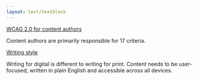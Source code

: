 ```yaml
---
layout: text/textblock
---
```


[WCAG 2.0 for content authors](https://guides.service.gov.au/content-guide/accessibility-inclusivity/#wcag-2-0-for-content-authors)

Content authors are primarily responsible for 17 criteria.

[Writing style](https://guides.service.gov.au/content-guide/writing-style/)

Writing for digital is different to writing for print. Content needs to be user-focused, written in plain English and accessible across all devices.
